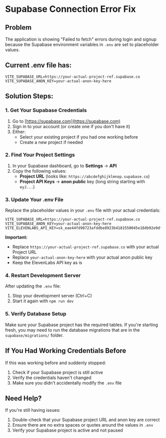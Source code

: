 # Supabase Connection Error Fix

## Problem
The application is showing "Failed to fetch" errors during login and signup because the Supabase environment variables in `.env` are set to placeholder values.

## Current .env file has:
```
VITE_SUPABASE_URL=https://your-actual-project-ref.supabase.co
VITE_SUPABASE_ANON_KEY=your-actual-anon-key-here
```

## Solution Steps:

### 1. Get Your Supabase Credentials
1. Go to [https://supabase.com](https://supabase.com)
2. Sign in to your account (or create one if you don't have it)
3. Either:
   - Select your existing project if you had one working before
   - Create a new project if needed

### 2. Find Your Project Settings
1. In your Supabase dashboard, go to **Settings** → **API**
2. Copy the following values:
   - **Project URL** (looks like: `https://abcdefghijklmnop.supabase.co`)
   - **Project API Keys** → **anon public** key (long string starting with `eyJ...`)

### 3. Update Your .env File
Replace the placeholder values in your `.env` file with your actual credentials:

```env
VITE_SUPABASE_URL=https://your-actual-project-ref.supabase.co
VITE_SUPABASE_ANON_KEY=your-actual-anon-key-here
VITE_ELEVENLABS_API_KEY=sk_eae44fd98723afddbe8923b4181550045e18db92e9dfd260
```

**Important:** 
- Replace `https://your-actual-project-ref.supabase.co` with your actual Project URL
- Replace `your-actual-anon-key-here` with your actual anon public key
- Keep the ElevenLabs API key as is

### 4. Restart Development Server
After updating the `.env` file:
1. Stop your development server (Ctrl+C)
2. Start it again with `npm run dev`

### 5. Verify Database Setup
Make sure your Supabase project has the required tables. If you're starting fresh, you may need to run the database migrations that are in the `supabase/migrations/` folder.

## If You Had Working Credentials Before
If this was working before and suddenly stopped:
1. Check if your Supabase project is still active
2. Verify the credentials haven't changed
3. Make sure you didn't accidentally modify the `.env` file

## Need Help?
If you're still having issues:
1. Double-check that your Supabase project URL and anon key are correct
2. Ensure there are no extra spaces or quotes around the values in `.env`
3. Verify your Supabase project is active and not paused